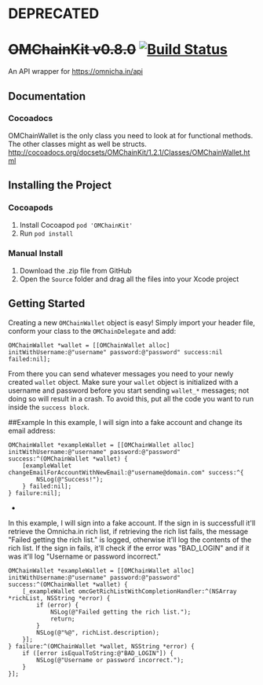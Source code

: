 # DEPRECATED

# ~~OMChainKit v0.8.0~~ [![Build Status](https://travis-ci.org/ZaneH/OMChainKit.svg?branch=master)](https://travis-ci.org/ZaneH/OMChainKit)
An API wrapper for https://omnicha.in/api

## Documentation

### Cocoadocs
OMChainWallet is the only class you need to look at for functional methods. The other classes might as well be structs.
http://cocoadocs.org/docsets/OMChainKit/1.2.1/Classes/OMChainWallet.html

## Installing the Project

### Cocoapods
1. Install Cocoapod `pod 'OMChainKit'`
2. Run `pod install`

### Manual Install
1. Download the .zip file from GitHub
2. Open the `Source` folder and drag all the files into your Xcode project

## Getting Started
Creating a new `OMChainWallet` object is easy! Simply import your header file, conform your class to the `OMChainDelegate` and add:
```objc
OMChainWallet *wallet = [[OMChainWallet alloc] initWithUsername:@"username" password:@"password" success:nil failed:nil];
```
From there you can send whatever messages you need to your newly created `wallet` object. Make sure your `wallet` object is initialized with a username and password before you start sending `wallet_*` messages; not doing so will result in a crash. To avoid this, put all the code you want to run inside the `success block`.

##Example
In this example, I will sign into a fake account and change its email address:
```objc
OMChainWallet *exampleWallet = [[OMChainWallet alloc] initWithUsername:@"username" password:@"password" success:^(OMChainWallet *wallet) {
	[exampleWallet changeEmailForAccountWithNewEmail:@"username@domain.com" success:^{
		NSLog(@"Success!");
	} failed:nil];
} failure:nil];
```
-
In this example, I will sign into a fake account. If the sign in is successfull it'll retrieve the Omnicha.in rich list, if retrieving the rich list fails, the message "Failed getting the rich list." is logged, otherwise it'll log the contents of the rich list. If the sign in fails, it'll check if the error was "BAD_LOGIN" and if it was it'll log "Username or password incorrect."
```objc
OMChainWallet *exampleWallet = [[OMChainWallet alloc] initWithUsername:@"username" password:@"password" success:^(OMChainWallet *wallet) {
	[_exampleWallet omcGetRichListWithCompletionHandler:^(NSArray *richList, NSString *error) {
		if (error) {
			NSLog(@"Failed getting the rich list.");
			return;
		}
		NSLog(@"%@", richList.description);
	}];
} failure:^(OMChainWallet *wallet, NSString *error) {
	if ([error isEqualToString:@"BAD_LOGIN"]) {
		NSLog(@"Username or password incorrect.");
	}
}];
```
